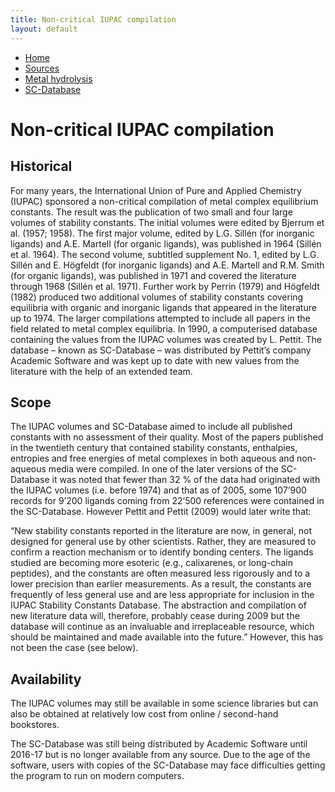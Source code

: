 ```yaml
---
title: Non-critical IUPAC compilation
layout: default
---
```

<ul>
  <li><a href="/">Home</a></li>
  <li><a class="active" href="/sources.html">Sources</a></li>
  <li><a href="/cost-nectar.html">Metal hydrolysis</a></li>
  <li><a href="/sc-database.html">SC-Database</a></li>
</ul>

# Non-critical IUPAC compilation

## Historical

For many years, the International Union of Pure and Applied Chemistry (IUPAC) sponsored a non-critical compilation of metal complex equilibrium constants. The result was the publication of two small and four large volumes of stability constants. The initial volumes were edited by Bjerrum et al. (1957; 1958). The first major volume, edited by L.G. Sillén (for inorganic ligands) and A.E. Martell (for organic ligands), was published in 1964 (Sillén et al. 1964). The second volume, subtitled supplement No. 1, edited by L.G. Sillén and E. Högfeldt (for inorganic ligands) and A.E. Martell and R.M. Smith (for organic ligands), was published in 1971 and covered the literature through 1968 (Sillén et al. 1971). Further work by Perrin (1979) and Högfeldt (1982) produced two additional volumes of stability constants covering equilibria with organic and inorganic ligands that appeared in the literature up to 1974. The larger compilations attempted to include all papers in the field related to metal complex equilibria. In 1990, a computerised database containing the values from the IUPAC volumes was created by L. Pettit. The database – known as SC-Database – was distributed by Pettit’s company Academic Software and was kept up to date with new values from the literature with the help of an extended team. 

## Scope

The IUPAC volumes and SC-Database aimed to include all published constants with no assessment of their quality. Most of the papers published in the twentieth century that contained stability constants, enthalpies, entropies and free energies of metal complexes in both aqueous and non-aqueous media were compiled. In one of the later versions of the SC-Database it was noted that fewer than 32 % of the data had originated with the IUPAC volumes (i.e. before 1974) and that as of 2005, some 107’900 records for 9’200 ligands coming from 22’500 references were contained in the SC-Database. However Pettit and Pettit (2009) would later write that: 

“New stability constants reported in the literature are now, in general, not designed for general use by other scientists. Rather, they are measured to confirm a reaction mechanism or to identify bonding centers. The ligands studied are becoming more esoteric (e.g., calixarenes, or long-chain peptides), and the constants are often measured less rigorously and to a lower precision than earlier measurements. As a result, the constants are frequently of less general use and are less appropriate for inclusion in the IUPAC Stability Constants Database. The abstraction and compilation of new literature data will, therefore, probably cease during 2009 but the database will continue as an invaluable and irreplaceable resource, which should be maintained and made available into the future.” However, this has not been the case (see below).

## Availability

The IUPAC volumes may still be available in some science libraries but can also be obtained at relatively low cost from online / second-hand bookstores. 

The SC-Database was still being distributed by Academic Software until 2016-17 but is no longer available from any source. Due to the age of the software, users with copies of the SC-Database may face difficulties getting the program to run on modern computers.
